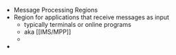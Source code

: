 - Message Processing Regions
- Region for applications that receive messages as input
	- typically terminals or online programs
	- aka [[IMS/MPP]]
	-
-